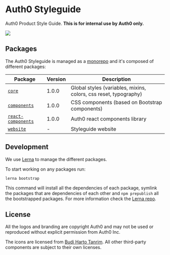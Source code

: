 Auth0 Styleguide
================

Auth0 Product Style Guide. **This is for internal use by Auth0 only.**

<img src="https://cloud.githubusercontent.com/assets/6318057/21591144/2a1ca1a6-d0e0-11e6-9431-16c56b859b56.png" />


## Packages

The Auth0 Styleguide is managed as a [monorepo](https://github.com/babel/babel/blob/master/doc/design/monorepo.md) and it's composed of different packages:

| Package | Version | Description |
|---------|---------|-------------|
| [`core`](https://github.com/auth0/styleguide/tree/master/packages/core)    | 1.0.0   | Global styles (variables, mixins, colors, css reset, typography) |
| [`components`](https://github.com/auth0/styleguide/tree/master/packages/components) | 1.0.0 | CSS components (based on Bootstrap components) |
| [`react-components`](https://github.com/auth0/styleguide/tree/master/packages/react-components) | 1.0.0 | Auth0 react components library
| [`website`](https://github.com/auth0/styleguide/tree/master/packages/website) | - | Styleguide website

## Development

We use [Lerna](https://lernajs.io/) to manage the different packages.

To start working on any packages run:

```
lerna bootstrap
```

This command will install all the dependencies of each package, symlink the packages that are dependencies of each other and `npm prepublish` all the bootstrapped packages. For more information check the [Lerna repo](https://github.com/lerna/lerna#bootstrap).

## License

All the logos and branding are copyright Auth0 and may not be used or reproduced without explicit permission from Auth0 Inc.

The icons are licensed from [Budi Harto Tanrim](http://budicon.buditanrim.co/). All other third-party components are subject to their own licenses.
